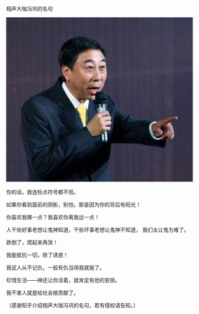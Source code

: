 相声大咖冯巩的名句



![相声大咖冯巩的名句](https://github.com/ywangnccu/ywang/blob/main/images/GongFeng.jpeg)

你的话，我连标点符号都不信。

如果你看到面前的阴影，别怕，那是因为你的背后有阳光！

你喜欢我哪一点？我喜欢你离我远一点！

人干些好事老想让鬼神知道，干些坏事老想让鬼神不知道， 我们太让鬼为难了。

跌倒了，爬起来再哭！

我能抵抗一切，除了诱惑！

我这人从不记仇，一般有仇当场我就报了。

珍惜生活——神还让你活着，就肯定有他的安排。

我不害人就是给社会做贡献了。


（感谢知乎介绍相声大咖冯巩的名句，若有侵权请告知。）

